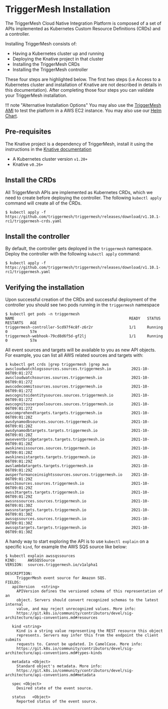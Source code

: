 # TriggerMesh Installation

The TriggerMesh Cloud Native Integration Platform is composed of a set of APIs implemented as Kubernetes Custom Resource Definitions (CRDs) and a controller.

Installing TriggerMesh consists of:

* Having a Kubernetes cluster up and running
* Deploying the Knative project in that cluster
* Installing the TriggerMesh CRDs
* Installing the TriggerMesh controller

These four steps are highlighted below. The first two steps (i.e Access to a Kubernetes cluster and installation of Knative are not described in details in this documentation). After completing those four steps you can validate your TriggerMesh installation.

!!! note "Alternative Installation Options"
    You may also use the [TriggerMesh AMI](installation-ami.md) to test the platform in a AWS EC2 instance. You may also use our [Helm Chart](installation-helm.md).

## Pre-requisites

The Knative project is a dependency of TriggerMesh, install it using the instructions in the [Knative documentation](https://knative.dev/docs/admin/install/)

* A Kubernetes cluster version `v1.20+`
* Knative `v0.26+`

## Install the CRDs

All TriggerMersh APIs are implemented as Kubernetes CRDs, which we need to create before deploying the controller. The following `kubectl apply` command will create all of the CRDs.

```console
$ kubectl apply -f https://github.com/triggermesh/triggermesh/releases/download/v1.10.1-rc1/triggermesh-crds.yaml
```

## Install the controller

By default, the controller gets deployed in the `triggermesh` namespace. Deploy the controller with the following `kubectl apply` command:

```console
$ kubectl apply -f https://github.com/triggermesh/triggermesh/releases/download/v1.10.1-rc1/triggermesh.yaml
```

## Verifying the installation

Upon successful creation of the CRDs and successful deployment of the controller you should see two pods running in the `triggermesh` namespace

```console
$ kubectl get pods -n triggermesh
NAME                                                   READY   STATUS    RESTARTS   AGE
triggermesh-controller-5cd97f4c8f-z6r2r                1/1     Running   0          57m
triggermesh-webhook-79cd8d6f5d-gf2lj                   1/1     Running   0          57m
```

All event sources and targets will be available to you as new API objects. For example, you can list all AWS related sources and targets with:

```console
$ kubectl get crds |grep triggermesh |grep aws
awscloudwatchlogssources.sources.triggermesh.io         2021-10-06T09:01:27Z
awscloudwatchsources.sources.triggermesh.io             2021-10-06T09:01:27Z
awscodecommitsources.sources.triggermesh.io             2021-10-06T09:01:27Z
awscognitoidentitysources.sources.triggermesh.io        2021-10-06T09:01:27Z
awscognitouserpoolsources.sources.triggermesh.io        2021-10-06T09:01:27Z
awscomprehendtargets.targets.triggermesh.io             2021-10-06T09:01:28Z
awsdynamodbsources.sources.triggermesh.io               2021-10-06T09:01:28Z
awsdynamodbtargets.targets.triggermesh.io               2021-10-06T09:01:28Z
awseventbridgetargets.targets.triggermesh.io            2021-10-06T09:01:28Z
awskinesissources.sources.triggermesh.io                2021-10-06T09:01:28Z
awskinesistargets.targets.triggermesh.io                2021-10-06T09:01:29Z
awslambdatargets.targets.triggermesh.io                 2021-10-06T09:01:29Z
awsperformanceinsightssources.sources.triggermesh.io    2021-10-06T09:01:29Z
awss3sources.sources.triggermesh.io                     2021-10-06T09:01:29Z
awss3targets.targets.triggermesh.io                     2021-10-06T09:01:29Z
awssnssources.sources.triggermesh.io                    2021-10-06T09:01:30Z
awssnstargets.targets.triggermesh.io                    2021-10-06T09:01:30Z
awssqssources.sources.triggermesh.io                    2021-10-06T09:01:30Z
awssqstargets.targets.triggermesh.io                    2021-10-06T09:01:30Z
```

A handy way to start exploring the API is to use `kubectl explain` on a specific `kind`, for example the AWS SQS source like below:

```console
$ kubectl explain awssqssources
KIND:     AWSSQSSource
VERSION:  sources.triggermesh.io/v1alpha1

DESCRIPTION:
     TriggerMesh event source for Amazon SQS.
FIELDS:
   apiVersion	<string>
     APIVersion defines the versioned schema of this representation of an
     object. Servers should convert recognized schemas to the latest internal
     value, and may reject unrecognized values. More info:
     https://git.k8s.io/community/contributors/devel/sig-architecture/api-conventions.md#resources

   kind	<string>
     Kind is a string value representing the REST resource this object
     represents. Servers may infer this from the endpoint the client submits
     requests to. Cannot be updated. In CamelCase. More info:
     https://git.k8s.io/community/contributors/devel/sig-architecture/api-conventions.md#types-kinds

   metadata	<Object>
     Standard object's metadata. More info:
     https://git.k8s.io/community/contributors/devel/sig-architecture/api-conventions.md#metadata

   spec	<Object>
     Desired state of the event source.

   status	<Object>
     Reported status of the event source.
```
